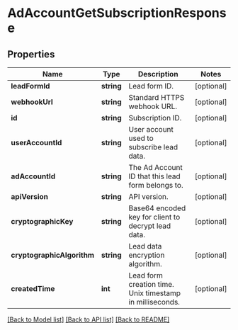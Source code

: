 # AdAccountGetSubscriptionResponse

## Properties
Name | Type | Description | Notes
------------ | ------------- | ------------- | -------------
**leadFormId** | **string** | Lead form ID. | [optional] 
**webhookUrl** | **string** | Standard HTTPS webhook URL. | [optional] 
**id** | **string** | Subscription ID. | [optional] 
**userAccountId** | **string** | User account used to subscribe lead data. | [optional] 
**adAccountId** | **string** | The Ad Account ID that this lead form belongs to. | [optional] 
**apiVersion** | **string** | API version. | [optional] 
**cryptographicKey** | **string** | Base64 encoded key for client to decrypt lead data. | [optional] 
**cryptographicAlgorithm** | **string** | Lead data encryption algorithm. | [optional] 
**createdTime** | **int** | Lead form creation time. Unix timestamp in milliseconds. | [optional] 

[[Back to Model list]](../README.md#documentation-for-models) [[Back to API list]](../README.md#documentation-for-api-endpoints) [[Back to README]](../README.md)


